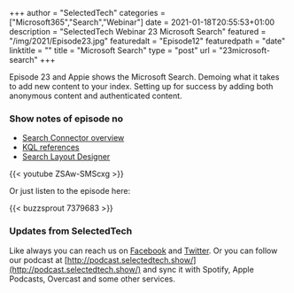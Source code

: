 +++
author = "SelectedTech"
categories = ["Microsoft365","Search","Webinar"]
date = 2021-01-18T20:55:53+01:00
description = "SelectedTech Webinar 23 Microsoft Search"
featured = "/img/2021/Episode23.jpg"
featuredalt = "Episode12"
featuredpath = "date"
linktitle = ""
title = "Microsoft Search"
type = "post"
url = "23microsoft-search"
+++

Episode 23 and Appie shows the Microsoft Search. Demoing what it takes to add new content to your index. Setting up for success by adding both anonymous content and authenticated content.

### Show notes of episode no

- [Search Connector overview](https://docs.microsoft.com/en-US/microsoftsearch/connectors-overview)
- [KQL references](https://docs.microsoft.com/en-US/sharepoint/dev/general-development/keyword-query-language-kql-syntax-reference)
- [Search Layout Designer](https://searchlayoutdesigner.azurewebsites.net/)

{{< youtube ZSAw-SMScxg >}}

Or just listen to the episode here:

{{< buzzsprout 7379683 >}}

### Updates from SelectedTech

Like always you can reach us on [Facebook](https://www.facebook.com/SelectedTechPage/) and [Twitter](https://twitter.com/selectedtech). Or you can follow our podcast at [http://podcast.selectedtech.show/](http://podcast.selectedtech.show/) and sync it with Spotify, Apple Podcasts, Overcast and some other services.
